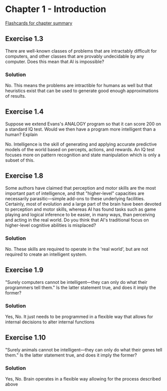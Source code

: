 # Chapter 1 - Introduction #
[Flashcards for chapter summary](http://www.cram.com/flashcards/chapter-1-7503903)


## Exercise 1.3 ##
There are well-known classes of problems that are intractably difficult for computers,
and other classes that are provably undecidable by any computer. Does this mean that AI is
impossible?

### Solution ###
No. This means the problems are intractible for humans as well but that heuristics exist that can be used
to generate good enough approximations of results.


## Exercise 1.4 ##
Suppose we extend Evans's ANALOGY program so that it can score 200 on a standard IQ
test. Would we then have a program more intelligent than a human? Explain

No. Intelligence is the skill of generating and applying accurate predictive models of the world
based on percepts, actions, and rewards. An IQ test focuses more on pattern recognition and state manipulation
which is only a subset of this.


## Exercise 1.8 ##
Some authors have claimed that perception and motor skills are the most important part of
intelligence, and that "higher-level" capacities are necessarily parasitic—simple add-ons to these
underlying facilities. Certainly, most of evolution and a large part of the brain have been devoted
to perception and motor skills, whereas AI has found tasks such as game playing and logical
inference to be easier, in many ways, than perceiving and acting in the real world. Do you think
that AI's traditional focus on higher-level cognitive abilities is misplaced?

### Solution ###
No. These skills are required to operate in the 'real world', but are not required to create an intelligent system.


## Exercise 1.9 ##
"Surely computers cannot be intelligent—they can only do what their programmers tell
them." Is the latter statement true, and does it imply the former?

### Solution ###
Yes, No. It just needs to be programmed in a flexible way that allows for internal decisions to alter internal functions


## Exercise 1.10 ##
"Surely animals cannot be intelligent—they can only do what their genes tell them." Is
the latter statement true, and does it imply the former?

### Solution ###
Yes, No. Brain operates in a flexible way allowing for the process described above
